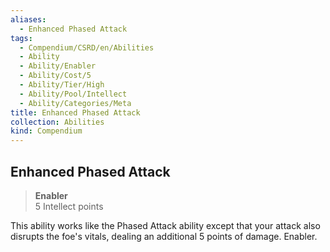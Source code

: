 ```yaml
---
aliases:
  - Enhanced Phased Attack
tags:
  - Compendium/CSRD/en/Abilities
  - Ability
  - Ability/Enabler
  - Ability/Cost/5
  - Ability/Tier/High
  - Ability/Pool/Intellect
  - Ability/Categories/Meta
title: Enhanced Phased Attack
collection: Abilities
kind: Compendium
---
```

## Enhanced Phased Attack  
>**Enabler**  
>5 Intellect points
  
This ability works like the Phased Attack ability except that your attack also disrupts the foe's vitals, dealing an additional 5 points of damage. Enabler.